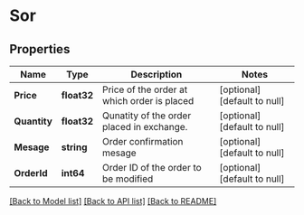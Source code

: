 # Sor

## Properties
Name | Type | Description | Notes
------------ | ------------- | ------------- | -------------
**Price** | **float32** | Price of the order at which order is placed | [optional] [default to null]
**Quantity** | **float32** | Qunatity of the order placed in exchange. | [optional] [default to null]
**Mesage** | **string** | Order confirmation mesage | [optional] [default to null]
**OrderId** | **int64** | Order ID of the order to be modified | [optional] [default to null]

[[Back to Model list]](../README.md#documentation-for-models) [[Back to API list]](../README.md#documentation-for-api-endpoints) [[Back to README]](../README.md)

